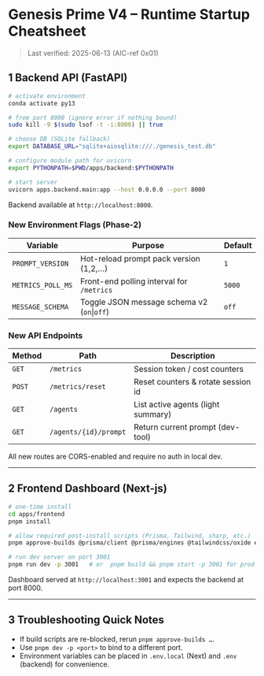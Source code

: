 # Genesis Prime V4 – Runtime Startup Cheatsheet

> Last verified: 2025-06-13 (AIC-ref 0x01)

## 1  Backend API (FastAPI)
```bash
# activate environment
conda activate py13

# free port 8000 (ignore error if nothing bound)
sudo kill -9 $(sudo lsof -t -i:8000) || true

# choose DB (SQLite fallback)
export DATABASE_URL="sqlite+aiosqlite:///./genesis_test.db"

# configure module path for uvicorn
export PYTHONPATH=$PWD/apps/backend:$PYTHONPATH

# start server
uvicorn apps.backend.main:app --host 0.0.0.0 --port 8000
```

Backend available at `http://localhost:8000`.

### New Environment Flags (Phase-2)

| Variable | Purpose | Default |
|----------|---------|---------|
| `PROMPT_VERSION` | Hot-reload prompt pack version (1,2,…) | `1` |
| `METRICS_POLL_MS` | Front-end polling interval for `/metrics` | `5000` |
| `MESSAGE_SCHEMA` | Toggle JSON message schema v2 (`on`\|`off`) | `off` |

### New API Endpoints

| Method | Path | Description |
|--------|------|-------------|
| `GET`  | `/metrics` | Session token / cost counters |
| `POST` | `/metrics/reset` | Reset counters & rotate session id |
| `GET`  | `/agents` | List active agents (light summary) |
| `GET`  | `/agents/{id}/prompt` | Return current prompt (dev-tool) |

All new routes are CORS-enabled and require no auth in local dev.

---

## 2  Frontend Dashboard (Next-js)
```bash
# one-time install
cd apps/frontend
pnpm install

# allow required post-install scripts (Prisma, Tailwind, sharp, etc.)
pnpm approve-builds @prisma/client @prisma/engines @tailwindcss/oxide esbuild prisma sharp unrs-resolver

# run dev server on port 3001
pnpm run dev -p 3001   # or  pnpm build && pnpm start -p 3001 for prod build
```

Dashboard served at `http://localhost:3001` and expects the backend at port 8000.

---

## 3  Troubleshooting Quick Notes
* If build scripts are re-blocked, rerun `pnpm approve-builds …`.
* Use `pnpm dev -p <port>` to bind to a different port.
* Environment variables can be placed in `.env.local` (Next) and `.env` (backend) for convenience.
